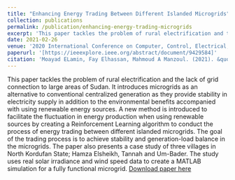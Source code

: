 ```yaml
---
title: "Enhancing Energy Trading Between Different Islanded Microgrids"
collection: publications
permalink: /publication/enhancing-energy-trading-microgrids
excerpt: 'This paper tackles the problem of rural electrification and the lack of grid connection to large areas of Sudan.'
date: 2021-02-26
venue: '2020 International Conference on Computer, Control, Electrical, and Electronics Engineering (ICCCEEE)'
paperurl: '[https://ieeexplore.ieee.org/abstract/document/9429584]'
citation: 'Moayad ELamin, Fay Elhassan, Mahmoud A Manzoul. (2021). &quot;Enhancing Energy Trading Between Different Islanded Microgrids.&quot; <i>2020 ICCCEEE</i>. Pages 1-6. Publisher: IEEE.'
---
```


This paper tackles the problem of rural electrification and the lack of grid connection to large areas of Sudan. It introduces microgrids as an alternative to conventional centralized generation as they provide stability in electricity supply in addition to the environmental benefits accompanied with using renewable energy sources. A new method is introduced to facilitate the fluctuation in energy production when using renewable sources by creating a Reinforcement Learning algorithm to conduct the process of energy trading between different islanded microgrids. The goal of the trading process is to achieve stability and generation-load balance in the microgrids. The paper also presents a case study of three villages in North Kordufan State; Hamza Elsheikh, Tannah and Um-Bader. The study uses real solar irradiance and wind speed data to create a MATLAB simulation for a fully functional microgrid.
[Download paper here](https://ieeexplore.ieee.org/abstract/document/9429584)

